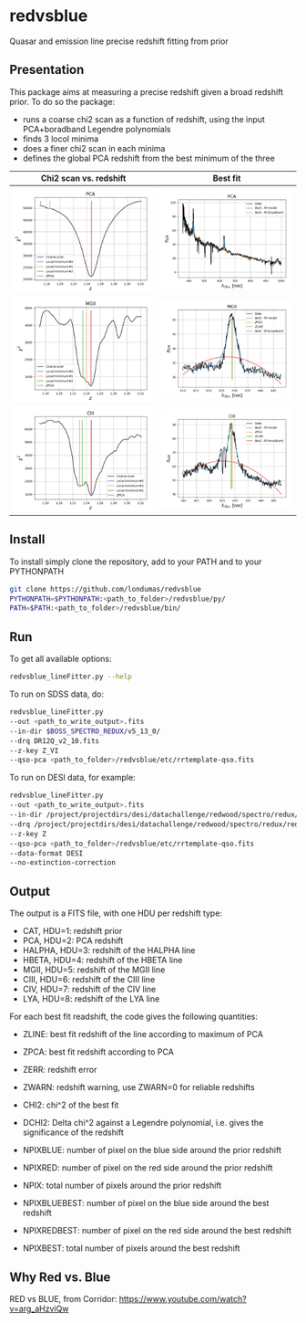# redvsblue
Quasar and emission line precise redshift fitting from prior

## Presentation

This package aims at measuring a precise redshift
given a broad redshift prior.
To do so the package:
-   runs a coarse chi2 scan as a function of redshift, using the input PCA+boradband Legendre polynomials
-   finds 3 locol minima
-   does a finer chi2 scan in each minima
-   defines the global PCA redshift from the best minimum of the three

Chi2 scan vs. redshift     |  Best fit
:-------------------------:|:-------------------------:
![chi2_PCA](tutorials/example_chi2_PCA_thingid_113373895.png)    |  ![fit_PCA](tutorials/example_fit_PCA_thingid_113373895.png)
![chi2_MGII](tutorials/example_chi2_MGII_thingid_113373895.png)  |  ![fit_MGII](tutorials/example_fit_MGII_thingid_113373895.png)
![chi2_CIII](tutorials/example_chi2_CIII_thingid_113373895.png)  |  ![fit_CIII](tutorials/example_fit_CIII_thingid_113373895.png)


## Install
To install simply clone the repository, add to your PATH and
to your PYTHONPATH
```bash
git clone https://github.com/londumas/redvsblue
PYTHONPATH=$PYTHONPATH:<path_to_folder>/redvsblue/py/
PATH=$PATH:<path_to_folder>/redvsblue/bin/
```

## Run

To get all available options:
```bash
redvsblue_lineFitter.py --help
```

To run on SDSS data, do:
```bash
redvsblue_lineFitter.py
--out <path_to_write_output>.fits
--in-dir $BOSS_SPECTRO_REDUX/v5_13_0/
--drq DR12Q_v2_10.fits
--z-key Z_VI
--qso-pca <path_to_folder>/redvsblue/etc/rrtemplate-qso.fits
```

To run on DESI data, for example:

```bash
redvsblue_lineFitter.py
--out <path_to_write_output>.fits
--in-dir /project/projectdirs/desi/datachallenge/redwood/spectro/redux/redwood/spectra-64/
--drq /project/projectdirs/desi/datachallenge/redwood/spectro/redux/redwood/zcatalog-redwood-target-truth.fits
--z-key Z
--qso-pca <path_to_folder>/redvsblue/etc/rrtemplate-qso.fits
--data-format DESI
--no-extinction-correction
```

## Output

The output is a FITS file, with one HDU per redshift type:

*   CAT, HDU=1: redshift prior
*   PCA, HDU=2: PCA redshift
*   HALPHA, HDU=3: redshift of the HALPHA line
*   HBETA, HDU=4: redshift of the HBETA line
*   MGII, HDU=5: redshift of the MGII line
*   CIII, HDU=6: redshift of the CIII line
*   CIV, HDU=7: redshift of the CIV line
*   LYA, HDU=8: redshift of the LYA line

For each best fit readshift, the code gives the following quantities:

*   ZLINE: best fit redshift of the line according to maximum of PCA

*   ZPCA: best fit redshift according to PCA

*   ZERR: redshift error

*   ZWARN: redshift warning, use ZWARN=0 for reliable redshifts

*   CHI2: chi^2 of the best fit

*   DCHI2: Delta chi^2 against a Legendre polynomial, i.e. gives
    the significance of the redshift

*   NPIXBLUE: number of pixel on the blue side around the prior redshift

*   NPIXRED: number of pixel on the red side around the prior redshift

*   NPIX: total number of pixels around the prior redshift

*   NPIXBLUEBEST: number of pixel on the blue side around the best redshift

*   NPIXREDBEST: number of pixel on the red side around the best redshift

*   NPIXBEST: total number of pixels around the best redshift

## Why Red vs. Blue
RED vs BLUE, from Corridor: <https://www.youtube.com/watch?v=arg_aHzviQw>
